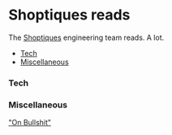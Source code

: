 # Shoptiques reads

The [Shoptiques](http://shoptiques.com/) engineering team reads. A lot.

  - [Tech](#tech)
  - [Miscellaneous](#miscellaneous)

### Tech
### Miscellaneous

["On Bullshit"](http://www.csudh.edu/ccauthen/576f12/frankfurt__harry_-_on_bullshit.pdf)
